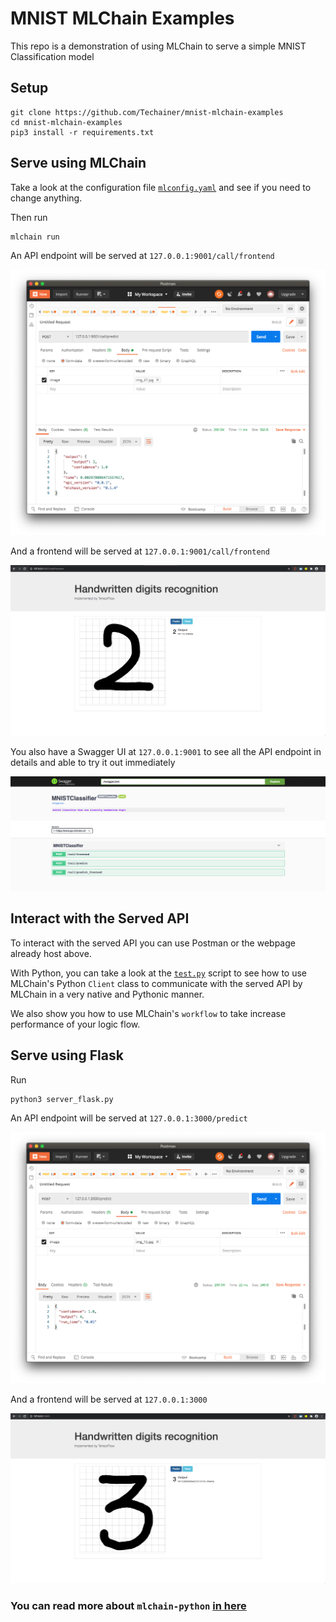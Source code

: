 # MNIST MLChain Examples

This repo is a demonstration of using MLChain to serve a simple MNIST Classification model

## Setup

```console
git clone https://github.com/Techainer/mnist-mlchain-examples
cd mnist-mlchain-examples
pip3 install -r requirements.txt
```

## Serve using MLChain
Take a look at the configuration file [`mlconfig.yaml`](mlconfig.yaml) and see if you need to change anything.

Then run
```console
mlchain run
```

An API endpoint will be served at `127.0.0.1:9001/call/frontend`

![mlchain_postman](fig/mlchain_postman.png)

And a frontend will be served at `127.0.0.1:9001/call/frontend`

![mlchain_web](fig/mlchain_web.png)

You also have a Swagger UI at `127.0.0.1:9001` to see all the API endpoint in details and able to try it out immediately

![swagger](fig/swagger.png)

## Interact with the Served API
To interact with the served API you can use Postman or the webpage already host above.

With Python, you can take a look at the [`test.py`](test.py) script to see how to use MLChain's Python `Client` class to communicate with the served API by MLChain in a very native and Pythonic manner.

We also show you how to use MLChain's `workflow` to take increase performance of your logic flow.


## Serve using Flask
Run
```console
python3 server_flask.py
```

An API endpoint will be served at `127.0.0.1:3000/predict`

![flask_postman](fig/flask_postman.png)

And a frontend will be served at `127.0.0.1:3000`

![flask_web](fig/flask_web.png)

### You can read more about `mlchain-python` [in here](https://github.com/Techainer/mlchain-python)